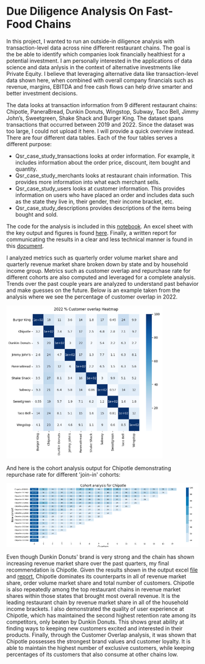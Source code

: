 # Due Diligence Analysis On Fast-Food Chains

In this project, I wanted to run an outside-in diligence analysis with transaction-level data across nine different restaurant chains. The goal is the be able to identify which companies look financially healthiest for a potential investment.
I am personally interested in the applications of data science and data anlysis in the context of alternative investments like Private Equity. I believe that leveraging alternative data like transaction-level data shown here, when combined with overall company financials such as revenue, margins, EBITDA and free cash flows can help drive smarter and better investment decisions.

The data looks at transaction information from 9 different restaurant chains: Chipotle, PaneraBread, Dunkin Donuts, Wingstop, Subway, Taco Bell, Jimmy John’s, Sweetgreen, Shake Shack and Burger King. The dataset spans transactions that occurred between 2019 and 2022.
Since the dataset was too large, I could not upload it here. I will provide a quick overview instead. There are four different data tables.
Each of the four tables serves a different purpose:
<ul>
<li>Qsr_case_study_transactions looks at order information. For example, it includes information about the order price, discount, item bought and quantity.</li> 
<li>Qsr_case_study_merchants looks at restaurant chain information. This provides more information into what each merchant sells.</li>
<li>Qsr_case_study_users looks at customer information. This provides information on users who have placed an order and includes data such as the state they live in, their gender, their income bracket, etc.</li>
<li>Qsr_case_study_descriptions provides descriptions of the items being bought and sold.</li>
</ul>

The code for the analysis is included in this [notebook](https://github.com/ndhers/My-Portfolio/blob/main/Due_Diligence/main.ipynb). An excel sheet with the key output and figures is found [here](https://github.com/ndhers/My-Portfolio/blob/main/Due_Diligence/output.xlsx).
Finally, a written report for communicating the results in a clear and less technical manner is found in this [document](https://github.com/ndhers/My-Portfolio/blob/main/Due_Diligence/Summary_and_Takeaways.docx). 

I analyzed metrics such as quarterly order volume market share and quarterly revenue market share broken down by state and by household income group. Metrics such as customer overlap and repurchase rate for
different cohorts are also computed and leveraged for a complete analysis. Trends over the past couple years are analyzed to understand past behavior and make guesses on the future. Below is an example taken from the analysis where we see the percentage of customer overlap in 2022. 

![img not available](https://raw.githubusercontent.com/ndhers/My-Portfolio/main/blob/cust_overlap.png)

And here is the cohort analysis output for Chipotle demonstrating repurchase rate for different 'join-in' cohorts:

![img not available](https://raw.githubusercontent.com/ndhers/My-Portfolio/main/blob/cohort.png)

Even though Dunkin Donuts' brand is very strong and the chain has shown increasing revenue market share over the past quarters, my final recommendation is Chipotle. Given the results shown in the output excel [file](https://github.com/ndhers/My-Portfolio/blob/main/Due_Diligence/output.xlsx) and
[report](https://github.com/ndhers/My-Portfolio/blob/main/Due_Diligence/Summary_and_Takeaways.docx), Chipotle dominates its counterparts in all of revenue market share, order volume market share and total number of customers. Chipotle is also repeatedly among the top restaurant chains in revenue market shares within those states that brought most overall revenue.
It is the leading restaurant chain by revenue market share in all of the household income brackets.
I also demonstrated the quality of user experience at Chipotle, which has maintained the second highest retention rate among its competitors, only beaten by Dunkin Donuts. This shows great ability at finding ways to keeping new customers excited and interested in their products. 
Finally, through the Customer Overlap analysis, it was shown that Chipotle possesses the strongest brand values and customer loyalty. It is able to maintain the highest number of exclusive customers, while keeping percentages of its customers that also consume at other chains low. 




